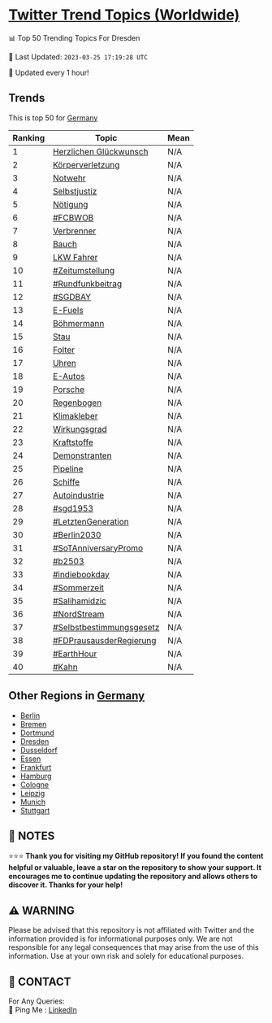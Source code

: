 [Twitter Trend Topics (Worldwide)](https://github.com/ErcinDedeoglu/Twitter-Trend-Topics)
==========


📊 Top 50 Trending Topics For Dresden

📆 Last Updated: `2023-03-25 17:19:28 UTC`

🔧 Updated every 1 hour!


## Trends

This is top 50 for [Germany](</Germany>)

| Ranking | Topic | Mean |
| ------- | ------------ | ------------ |
| 1 | [Herzlichen Glückwunsch](http://twitter.com/search?q=Herzlichen+Gl%c3%bcckwunsch) | N/A |
| 2 | [Körperverletzung](http://twitter.com/search?q=K%c3%b6rperverletzung) | N/A |
| 3 | [Notwehr](http://twitter.com/search?q=Notwehr) | N/A |
| 4 | [Selbstjustiz](http://twitter.com/search?q=Selbstjustiz) | N/A |
| 5 | [Nötigung](http://twitter.com/search?q=N%c3%b6tigung) | N/A |
| 6 | [#FCBWOB](http://twitter.com/search?q=%23FCBWOB) | N/A |
| 7 | [Verbrenner](http://twitter.com/search?q=Verbrenner) | N/A |
| 8 | [Bauch](http://twitter.com/search?q=Bauch) | N/A |
| 9 | [LKW Fahrer](http://twitter.com/search?q=LKW+Fahrer) | N/A |
| 10 | [#Zeitumstellung](http://twitter.com/search?q=%23Zeitumstellung) | N/A |
| 11 | [#Rundfunkbeitrag](http://twitter.com/search?q=%23Rundfunkbeitrag) | N/A |
| 12 | [#SGDBAY](http://twitter.com/search?q=%23SGDBAY) | N/A |
| 13 | [E-Fuels](http://twitter.com/search?q=E-Fuels) | N/A |
| 14 | [Böhmermann](http://twitter.com/search?q=B%c3%b6hmermann) | N/A |
| 15 | [Stau](http://twitter.com/search?q=Stau) | N/A |
| 16 | [Folter](http://twitter.com/search?q=Folter) | N/A |
| 17 | [Uhren](http://twitter.com/search?q=Uhren) | N/A |
| 18 | [E-Autos](http://twitter.com/search?q=E-Autos) | N/A |
| 19 | [Porsche](http://twitter.com/search?q=Porsche) | N/A |
| 20 | [Regenbogen](http://twitter.com/search?q=Regenbogen) | N/A |
| 21 | [Klimakleber](http://twitter.com/search?q=Klimakleber) | N/A |
| 22 | [Wirkungsgrad](http://twitter.com/search?q=Wirkungsgrad) | N/A |
| 23 | [Kraftstoffe](http://twitter.com/search?q=Kraftstoffe) | N/A |
| 24 | [Demonstranten](http://twitter.com/search?q=Demonstranten) | N/A |
| 25 | [Pipeline](http://twitter.com/search?q=Pipeline) | N/A |
| 26 | [Schiffe](http://twitter.com/search?q=Schiffe) | N/A |
| 27 | [Autoindustrie](http://twitter.com/search?q=Autoindustrie) | N/A |
| 28 | [#sgd1953](http://twitter.com/search?q=%23sgd1953) | N/A |
| 29 | [#LetztenGeneration](http://twitter.com/search?q=%23LetztenGeneration) | N/A |
| 30 | [#Berlin2030](http://twitter.com/search?q=%23Berlin2030) | N/A |
| 31 | [#SoTAnniversaryPromo](http://twitter.com/search?q=%23SoTAnniversaryPromo) | N/A |
| 32 | [#b2503](http://twitter.com/search?q=%23b2503) | N/A |
| 33 | [#indiebookday](http://twitter.com/search?q=%23indiebookday) | N/A |
| 34 | [#Sommerzeit](http://twitter.com/search?q=%23Sommerzeit) | N/A |
| 35 | [#Salihamidzic](http://twitter.com/search?q=%23Salihamidzic) | N/A |
| 36 | [#NordStream](http://twitter.com/search?q=%23NordStream) | N/A |
| 37 | [#Selbstbestimmungsgesetz](http://twitter.com/search?q=%23Selbstbestimmungsgesetz) | N/A |
| 38 | [#FDPrausausderRegierung](http://twitter.com/search?q=%23FDPrausausderRegierung) | N/A |
| 39 | [#EarthHour](http://twitter.com/search?q=%23EarthHour) | N/A |
| 40 | [#Kahn](http://twitter.com/search?q=%23Kahn) | N/A |



## Other Regions in [Germany](</Germany>)

* [Berlin](</Germany/Berlin.md>)
* [Bremen](</Germany/Bremen.md>)
* [Dortmund](</Germany/Dortmund.md>)
* [Dresden](</Germany/Dresden.md>)
* [Dusseldorf](</Germany/Dusseldorf.md>)
* [Essen](</Germany/Essen.md>)
* [Frankfurt](</Germany/Frankfurt.md>)
* [Hamburg](</Germany/Hamburg.md>)
* [Cologne](</Germany/Cologne.md>)
* [Leipzig](</Germany/Leipzig.md>)
* [Munich](</Germany/Munich.md>)
* [Stuttgart](</Germany/Stuttgart.md>)



## 📝 NOTES

⭐⭐⭐ **Thank you for visiting my GitHub repository! If you found the content helpful or valuable, leave a star on the repository to show your support. It encourages me to continue updating the repository and allows others to discover it. Thanks for your help!**


## ⚠️ WARNING

Please be advised that this repository is not affiliated with Twitter and the information provided is for informational purposes only. We are not responsible for any legal consequences that may arise from the use of this information. Use at your own risk and solely for educational purposes.


## 📨 CONTACT

 For Any Queries:  
            🏓 Ping Me : [LinkedIn](https://www.linkedin.com/in/ercindedeoglu/)
